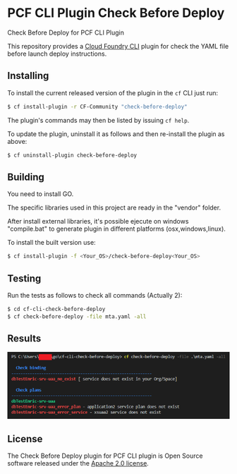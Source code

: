 # PCF CLI Plugin Check Before Deploy
Check Before Deploy for PCF CLI Plugin

This repository provides a [Cloud Foundry CLI](https://github.com/cloudfoundry/cli) plugin for check the YAML file before launch deploy instructions.

## Installing

To install the current released version of the plugin in the `cf` CLI just run:
```bash
$ cf install-plugin -r CF-Community "check-before-deploy"

```

The plugin's commands may then be listed by issuing `cf help`.

To update the plugin, uninstall it as follows and then re-install the plugin as above:
```bash
$ cf uninstall-plugin check-before-deploy
```

## Building
You need to install GO.

The specific libraries used in this project are ready in the "vendor" folder.

After install external libraries, it's possible ejecute on windows "compile.bat" to generate plugin in different platforms (osx,windows,linux).

To install the built version use:
```bash
$ cf install-plugin -f <Your_OS>/check-before-deploy<Your_OS>

```

## Testing
Run the tests as follows to check all commands (Actually 2):
```bash
$ cd cf-cli-check-before-deploy
$ cf check-before-deploy -file mta.yaml -all
```

## Results
![Image of execution](https://raw.githubusercontent.com/enric11/cf-cli-check-before-deploy/master/images/execution.png)



## License

The Check Before Deploy plugin for PCF CLI plugin is Open Source software released under the
[Apache 2.0 license](https://www.apache.org/licenses/LICENSE-2.0.html).
